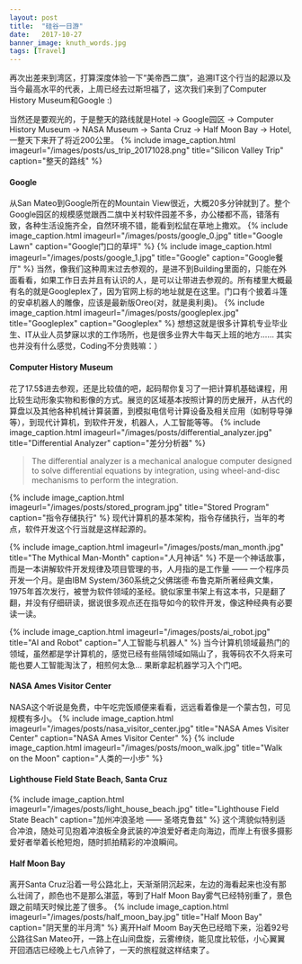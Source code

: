 ```yaml
---
layout: post
title:  "硅谷一日游"
date:   2017-10-27
banner_image: knuth_words.jpg
tags: [Travel]
---
```


再次出差来到湾区，打算深度体验一下“美帝西二旗”，追溯IT这个行当的起源以及当今最高水平的代表，上周已经去过斯坦福了，这次我们来到了Computer History Museum和Google :)

<!--more-->

当然还是要观光的，于是整天的路线就是Hotel -> Google园区 -> Computer History Museum -> NASA Museum -> Santa Cruz -> Half Moon Bay -> Hotel, 一整天下来开了将近200公里。
{% include image_caption.html imageurl="/images/posts/us_trip_20171028.png" title="Silicon Valley Trip" caption="整天的路线" %}

#### Google
从San Mateo到Google所在的Mountain View很近，大概20多分钟就到了。整个Google园区的规模感觉跟西二旗中关村软件园差不多，办公楼都不高，错落有致，各种生活设施齐全，自然环境不错，能看到松鼠在草地上撒欢。
{% include image_caption.html imageurl="/images/posts/google_0.jpg" title="Google Lawn" caption="Google门口的草坪" %}
{% include image_caption.html imageurl="/images/posts/google_1.jpg" title="Google" caption="Google餐厅" %}
当然，像我们这种周末过去参观的，是进不到Building里面的，只能在外面看看，如果工作日去并且有认识的人，是可以让带进去参观的。所有楼里大概最有名的就是Googleplex了，因为官网上标的地址就是在这里。门口有个披着斗篷的安卓机器人的雕像，应该是最新版Oreo(对，就是奥利奥)。
{% include image_caption.html imageurl="/images/posts/googleplex.jpg" title="Googleplex" caption="Googleplex" %}
想想这就是很多计算机专业毕业生、IT从业人员梦寐以求的工作场所，也是很多业界大牛每天上班的地方...... 其实也并没有什么感觉，Coding不分贵贱嘛：）

#### Computer History Museum
花了17.5$进去参观，还是比较值的吧，起码帮你复习了一把计算机基础课程，用比较生动形象实物和影像的方式。展览的区域基本按照计算的历史展开，从古代的算盘以及其他各种机械计算装置，到模拟电信号计算设备及相关应用（如制导导弹等），到现代计算机，到软件开发，机器人，人工智能等等。
{% include image_caption.html imageurl="/images/posts/differential_analyzer.jpg" title="Differential Analyzer" caption="差分分析器" %}

> The differential analyzer is a mechanical analogue computer designed to solve differential equations by integration, using wheel-and-disc mechanisms to perform the integration.

{% include image_caption.html imageurl="/images/posts/stored_program.jpg" title="Stored Program" caption="指令存储执行" %}
现代计算机的基本架构，指令存储执行，当年的考点，软件开发这个行当就是这样起源的。

{% include image_caption.html imageurl="/images/posts/man_month.jpg" title="The Mythical Man-Month" caption="人月神话" %}
不是一个神话故事，而是一本讲解软件开发规律及项目管理的书，人月指的是工作量 —— 一个程序员开发一个月。是由IBM System/360系统之父佛瑞德·布鲁克斯所著经典文集，1975年首次发行，被誉为软件领域的圣经。貌似家里书架上有这本书，只是翻了翻，并没有仔细研读，据说很多观点还在指导如今的软件开发，像这种经典有必要读一读。

{% include image_caption.html imageurl="/images/posts/ai_robot.jpg" title="AI and Robot" caption="人工智能与机器人" %}
当今计算机领域最热门的领域，虽然都是学计算机的，感觉已经有些隔领域如隔山了，我等码农不久将来可能也要人工智能淘汰了，相煎何太急... 果断拿起机器学习入个门吧。

#### NASA Ames Visitor Center
NASA这个听说是免费，中午吃完饭顺便来看看，远远看着像是一个蒙古包，可见规模有多小。
{% include image_caption.html imageurl="/images/posts/nasa_visitor_center.jpg" title="NASA Ames Visiter Center" caption="NASA Ames Visitor Center" %}
{% include image_caption.html imageurl="/images/posts/moon_walk.jpg" title="Walk on the Moon" caption="人类的一小步" %}

#### Lighthouse Field State Beach, Santa Cruz
{% include image_caption.html imageurl="/images/posts/light_house_beach.jpg" title="Lighthouse Field State Beach" caption="加州冲浪圣地 —— 圣塔克鲁兹" %}
这个湾貌似特别适合冲浪，随处可见抱着冲浪板全身武装的冲浪爱好者走向海边，而岸上有很多摄影爱好者举着长枪短炮，随时抓拍精彩的冲浪瞬间。

#### Half Moon Bay
离开Santa Cruz沿着一号公路北上，天渐渐阴沉起来，左边的海看起来也没有那么壮阔了，颜色也不是那么湛蓝，等到了Half Moon Bay雾气已经特别重了，景色跟之前晴天时候比差了很多。
{% include image_caption.html imageurl="/images/posts/half_moon_bay.jpg" title="Half Moon Bay" caption="阴天里的半月湾" %}
离开Half Moom Bay天色已经暗下来，沿着92号公路往San Mateo开，一路上在山间盘旋，云雾缭绕，能见度比较低，小心翼翼开回酒店已经晚上七八点钟了，一天的旅程就这样结束了。


